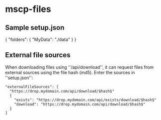 # mscp-files

## Sample setup.json
{
  "folders": {
    "MyData": "./data"
  }
}

## External file sources

When downloading files using ''/api/download'', it can request files from external sources using the file hash (md5). Enter the sources in ''setup.json'':

```
"externalFileSources": [
  "https://drop.mydomain.com/api/download/$hash$"
  {
    "exists": "https://drop.mydomain.com/api/exists/download/$hash$"
    "download": "https://drop.mydomain.com/api/download/$hash$"
  }
]
```
